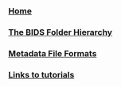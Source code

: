 ### [Home](https://github.com/INCF/bids-starter-kit/wiki)
### [The BIDS Folder Hierarchy](The-BIDS-folder-hierarchy)
### [Metadata File Formats](Metadata-file-formats)
### [Links to tutorials](Tutorials)